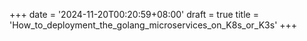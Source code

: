 +++
date = '2024-11-20T00:20:59+08:00'
draft = true
title = 'How_to_deployment_the_golang_microservices_on_K8s_or_K3s'
+++
